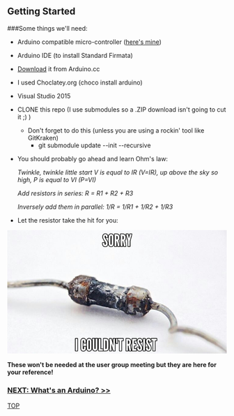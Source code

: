 ## Getting Started

###Some things we'll need:

- Arduino compatible micro-controller ([here's mine](http://www.amazon.com/dp/B00E5WJSHK/ref=cm_sw_r_tw_dp_H8lvxb1224T12))
- Arduino IDE (to install Standard Firmata)
 - [Download](https://www.arduino.cc/en/Main/Software) it from Arduino.cc
 - I used Choclatey.org (choco install arduino)
- Visual Studio 2015
- CLONE this repo (I use submodules so a .ZIP download isn't going to cut it ;) )
  - Don't forget to do this (unless you are using a rockin' tool like GitKraken)
    - git submodule update --init --recursive
- You should probably go ahead and learn Ohm's law:

    _Twinkle, twinkle little start V is equal to IR (V=IR), up above the sky so high, P is equal to VI (P=VI)_
    
    _Add resistors in series: R = R1 + R2 + R3_
    
    _Inversely add them in parallel: 1/R = 1/R1 + 1/R2 + 1/R3_

- Let the resistor take the hit for you:

![Sorry!  I couldn't resist](assets/resist.jpg)

**These won't be needed at the user group meeting but they are here for your reference!**

### [NEXT: What's an Arduino? >>](GettingStarted_2.md)

[TOP](README.md)